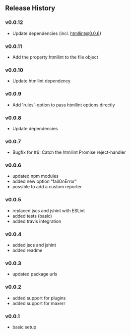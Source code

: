 Release History
---------------
### v0.0.12
* Update dependencies (incl. htmllint@0.0.6)

### v0.0.11
* Add the property htmllint to the file object

### v0.0.10
* Update htmllint dependency

### v0.0.9
* Add 'rules'-option to pass htmllint options directly

### v0.0.8
* Update dependencies

### v0.0.7
* Bugfix for #6: Catch the htmllint Promise reject-handler

### v0.0.6

* updated npm modules
* added new option "failOnError"
* possible to add a custom reporter

### v0.0.5

* replaced jscs and jshint with ESLint
* added tests (basic)
* added travis integration

### v0.0.4

* added jscs and jshint
* added readme

### v0.0.3

* updated package urls

### v0.0.2

* added support for plugins
* added support for maxerr

### v0.0.1

* basic setup
